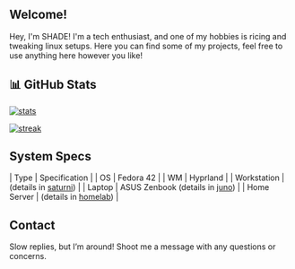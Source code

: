 ## Welcome!

Hey, I'm SHADE! I'm a tech enthusiast, and one of my hobbies is ricing and tweaking linux setups. Here you can find some of my projects, feel free to use anything here however you like!

## 📊 GitHub Stats

[![stats](https://github-profile-summary-cards.vercel.app/api/cards/stats?username=hologramkrypt&theme=tokyonight)](https://github.com/anuraghazra/github-readme-stats)

[![streak](https://github-readme-stats.vercel.app/api?username=hologramkrypt&show_icons=true&theme=tokyonight&hide_border=true)](https://git.io/streak-stats)

## System Specs
| Type        | Specification                  |
| OS          | Fedora 42                      |
| WM          | Hyprland                       |
| Workstation | (details in [saturni](https://github.com/hologramkrypt/saturni))           |
| Laptop      | ASUS Zenbook (details in [juno](https://github.com/hologramkrypt/juno)) | 
| Home Server | (details in [homelab](https://github.com/hologramkrypt/homelab))           |


## Contact

Slow replies, but I’m around! Shoot me a message with any questions or concerns.

